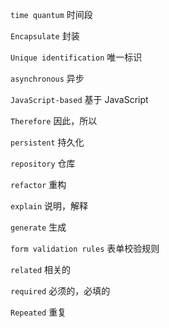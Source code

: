 `time quantum` 时间段 

`Encapsulate` 封装

`Unique identification` 唯一标识

`asynchronous` 异步

`JavaScript-based` 基于 JavaScript

`Therefore` 因此，所以

`persistent` 持久化

`repository` 仓库

`refactor` 重构

`explain` 说明，解释

`generate` 生成

`form validation rules` 表单校验规则

`related` 相关的

`required` 必须的，必填的

`Repeated` 重复